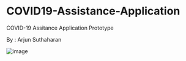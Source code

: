 # COVID19-Assistance-Application

COVID-19 Assitance Application Prototype

By : Arjun Suthaharan

![image](https://user-images.githubusercontent.com/50525947/110190150-db031480-7def-11eb-9b76-82a3f154bec4.png)
